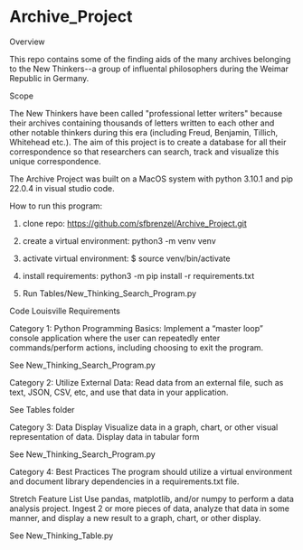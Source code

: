 # Archive_Project

Overview

This repo contains some of the finding aids of the many archives belonging to the New Thinkers--a group of influental philosophers during the Weimar Republic in Germany. 


Scope 

The New Thinkers have been called "professional letter writers" because their archives containing thousands of letters written to each other and other notable thinkers during this era (including Freud, Benjamin, Tillich, Whitehead etc.). The aim of this project is to create a database for all their correspondence so that researchers can search, track and visualize this unique correspondence.  

The Archive Project was built on a MacOS system with python 3.10.1 and pip 22.0.4 in visual studio code. 

How to run this program: 

1) clone repo: https://github.com/sfbrenzel/Archive_Project.git

2) create a virtual environment: python3 -m venv venv

3) activate virtual environment: $ source venv/bin/activate 

4) install requirements: python3 -m pip install -r requirements.txt 

5) Run Tables/New_Thinking_Search_Program.py


Code Louisville Requirements

Category 1: Python Programming Basics:
Implement a “master loop” console application where the user can repeatedly enter commands/perform actions, including choosing to exit the program.  

See New_Thinking_Search_Program.py


Category 2: Utilize External Data:
Read data from an external file, such as text, JSON, CSV, etc, and use that data in your application.

See Tables folder


Category 3: Data Display
Visualize data in a graph, chart, or other visual representation of data.
Display data in tabular form

See New_Thinking_Search_Program.py
  

Category 4: Best Practices
The program should utilize a virtual environment and document library dependencies in a requirements.txt file.


Stretch Feature List 
Use pandas, matplotlib, and/or numpy to perform a data analysis project. Ingest 2 or more pieces of data, analyze that data in some manner, and display a new result to a graph, chart, or other display.

See New_Thinking_Table.py

